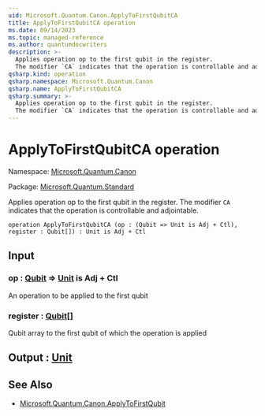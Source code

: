 ```yaml
---
uid: Microsoft.Quantum.Canon.ApplyToFirstQubitCA
title: ApplyToFirstQubitCA operation
ms.date: 09/14/2023
ms.topic: managed-reference
ms.author: quantumdocwriters
description: >-
  Applies operation op to the first qubit in the register.
  The modifier `CA` indicates that the operation is controllable and adjointable.
qsharp.kind: operation
qsharp.namespace: Microsoft.Quantum.Canon
qsharp.name: ApplyToFirstQubitCA
qsharp.summary: >-
  Applies operation op to the first qubit in the register.
  The modifier `CA` indicates that the operation is controllable and adjointable.
---
```


# ApplyToFirstQubitCA operation

Namespace: [Microsoft.Quantum.Canon](xref:Microsoft.Quantum.Canon)

Package: [Microsoft.Quantum.Standard](https://nuget.org/packages/Microsoft.Quantum.Standard)


Applies operation op to the first qubit in the register.The modifier `CA` indicates that the operation is controllable and adjointable.

```qsharp
operation ApplyToFirstQubitCA (op : (Qubit => Unit is Adj + Ctl), register : Qubit[]) : Unit is Adj + Ctl
```


## Input

### op : [Qubit](xref:microsoft.quantum.qsharp.valueliterals#qubit-literals) => [Unit](xref:microsoft.quantum.qsharp.valueliterals#unit-literal)  is Adj + Ctl

An operation to be applied to the first qubit


### register : [Qubit](xref:microsoft.quantum.qsharp.valueliterals#qubit-literals)[]

Qubit array to the first qubit of which the operation is applied



## Output : [Unit](xref:microsoft.quantum.qsharp.valueliterals#unit-literal)



## See Also

- [Microsoft.Quantum.Canon.ApplyToFirstQubit](xref:Microsoft.Quantum.Canon.ApplyToFirstQubit)
